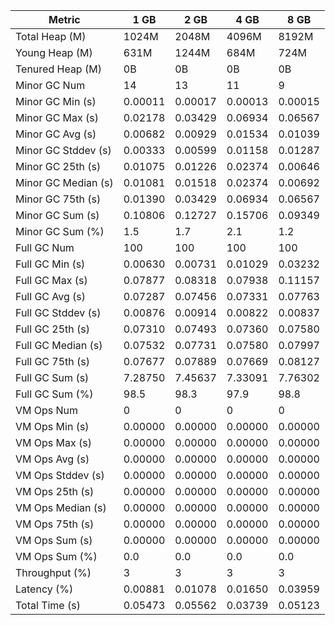| Metric | 1 GB | 2 GB | 4 GB | 8 GB |
|------|----|----|----|----|
| Total Heap (M) | 1024M | 2048M | 4096M | 8192M |
| Young Heap (M) | 631M | 1244M | 684M | 724M |
| Tenured Heap (M) | 0B | 0B | 0B | 0B |
| Minor GC Num | 14 | 13 | 11 | 9 |
| Minor GC Min (s) | 0.00011 | 0.00017 | 0.00013 | 0.00015 |
| Minor GC Max (s) | 0.02178 | 0.03429 | 0.06934 | 0.06567 |
| Minor GC Avg (s) | 0.00682 | 0.00929 | 0.01534 | 0.01039 |
| Minor GC Stddev (s) | 0.00333 | 0.00599 | 0.01158 | 0.01287 |
| Minor GC 25th (s) | 0.01075 | 0.01226 | 0.02374 | 0.00646 |
| Minor GC Median (s) | 0.01081 | 0.01518 | 0.02374 | 0.00692 |
| Minor GC 75th (s) | 0.01390 | 0.03429 | 0.06934 | 0.06567 |
| Minor GC Sum (s) | 0.10806 | 0.12727 | 0.15706 | 0.09349 |
| Minor GC Sum (%) | 1.5 | 1.7 | 2.1 | 1.2 |
| Full GC Num | 100 | 100 | 100 | 100 |
| Full GC Min (s) | 0.00630 | 0.00731 | 0.01029 | 0.03232 |
| Full GC Max (s) | 0.07877 | 0.08318 | 0.07938 | 0.11157 |
| Full GC Avg (s) | 0.07287 | 0.07456 | 0.07331 | 0.07763 |
| Full GC Stddev (s) | 0.00876 | 0.00914 | 0.00822 | 0.00837 |
| Full GC 25th (s) | 0.07310 | 0.07493 | 0.07360 | 0.07580 |
| Full GC Median (s) | 0.07532 | 0.07731 | 0.07580 | 0.07997 |
| Full GC 75th (s) | 0.07677 | 0.07889 | 0.07669 | 0.08127 |
| Full GC Sum (s) | 7.28750 | 7.45637 | 7.33091 | 7.76302 |
| Full GC Sum (%) | 98.5 | 98.3 | 97.9 | 98.8 |
| VM Ops Num | 0 | 0 | 0 | 0 |
| VM Ops Min (s) | 0.00000 | 0.00000 | 0.00000 | 0.00000 |
| VM Ops Max (s) | 0.00000 | 0.00000 | 0.00000 | 0.00000 |
| VM Ops Avg (s) | 0.00000 | 0.00000 | 0.00000 | 0.00000 |
| VM Ops Stddev (s) | 0.00000 | 0.00000 | 0.00000 | 0.00000 |
| VM Ops 25th (s) | 0.00000 | 0.00000 | 0.00000 | 0.00000 |
| VM Ops Median (s) | 0.00000 | 0.00000 | 0.00000 | 0.00000 |
| VM Ops 75th (s) | 0.00000 | 0.00000 | 0.00000 | 0.00000 |
| VM Ops Sum (s) | 0.00000 | 0.00000 | 0.00000 | 0.00000 |
| VM Ops Sum (%) | 0.0 | 0.0 | 0.0 | 0.0 |
| Throughput (%) | 3 | 3 | 3 | 3 |
| Latency (%) | 0.00881 | 0.01078 | 0.01650 | 0.03959 |
| Total Time (s) | 0.05473 | 0.05562 | 0.03739 | 0.05123 |
